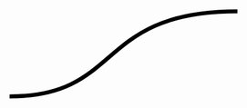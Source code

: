 <!DOCTYPE html>
<html>
 <head> <title>SVG</title> </head>
 <body>
    <svg  width="100%" height="500" >
      <path d="m 0,200 c 200,0  150,-150 400,-150" fill="transparent"   stroke="#000000" stroke-width="7"/>
    </svg>
 </body>
</html>
